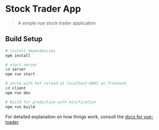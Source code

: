 # Stock Trader App

> A simple vue stock trader application

## Build Setup

``` bash
# install dependencies
npm install

# start server
cd server
npm run start

# serve with hot reload at localhost:8081 on frontend
cd client
npm run dev

# build for production with minification
npm run build
```

For detailed explanation on how things work, consult the [docs for vue-loader](http://vuejs.github.io/vue-loader).
